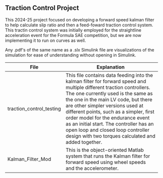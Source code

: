 ## Traction Control Project
This 2024-25 project focused on developing a forward speed kalman filter to help calculate slip ratio and then a feed-foward traction control system. This tractin control system was initially employed for the straightline acceleration event for the Formula SAE competition, but we are now implementing it to run on curves as well. 

Any .pdf's of the same name as a .slx Simulink file are visualizations of the simulation for ease of understanding without opening in Simulink.

| File            | Explanation                                                                |
| ----------------- | ------------------------------------------------------------------ |
| traction_control_testing | This file contains data feeding into the kalman filter for forward speed and multiple different traction controllers. The one currently used is the same as the one in the main LV code, but there are other simpler versions used at different points, such as a simpler, first order model for the endurance event as an initial start. The controller has an open loop and closed loop controller design with two torques calculated and added together. |
| Kalman_Filter_Mod | This is the object-oriented Matlab system that runs the Kalman filter for forward speed using wheel speeds and the accelerometer. |
